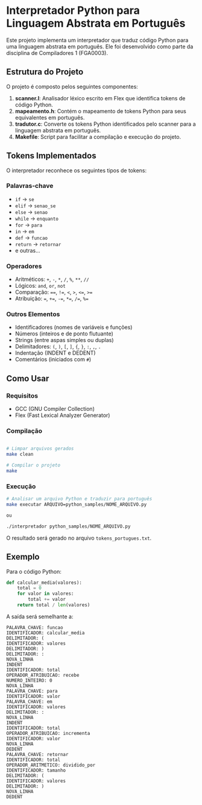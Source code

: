 # Interpretador Python para Linguagem Abstrata em Português

Este projeto implementa um interpretador que traduz código Python para uma linguagem abstrata em português. Ele foi desenvolvido como parte da disciplina de Compiladores 1 (FGA0003).

## Estrutura do Projeto

O projeto é composto pelos seguintes componentes:

1. **scanner.l**: Analisador léxico escrito em Flex que identifica tokens de código Python.
2. **mapeamento.h**: Contém o mapeamento de tokens Python para seus equivalentes em português.
3. **tradutor.c**: Converte os tokens Python identificados pelo scanner para a linguagem abstrata em português.
4. **Makefile**: Script para facilitar a compilação e execução do projeto.

## Tokens Implementados

O interpretador reconhece os seguintes tipos de tokens:

### Palavras-chave
- `if` → `se`
- `elif` → `senao_se`
- `else` → `senao`
- `while` → `enquanto`
- `for` → `para`
- `in` → `em`
- `def` → `funcao`
- `return` → `retornar`
- e outras...

### Operadores
- Aritméticos: `+`, `-`, `*`, `/`, `%`, `**`, `//`
- Lógicos: `and`, `or`, `not`
- Comparação: `==`, `!=`, `<`, `>`, `<=`, `>=`
- Atribuição: `=`, `+=`, `-=`, `*=`, `/=`, `%=`

### Outros Elementos
- Identificadores (nomes de variáveis e funções)
- Números (inteiros e de ponto flutuante)
- Strings (entre aspas simples ou duplas)
- Delimitadores: `(`, `)`, `[`, `]`, `{`, `}`, `:`, `,`, `.`
- Indentação (INDENT e DEDENT)
- Comentários (iniciados com `#`)

## Como Usar

### Requisitos
- GCC (GNU Compiler Collection)
- Flex (Fast Lexical Analyzer Generator)

### Compilação
```bash

# Limpar arquivos gerados
make clean

# Compilar o projeto
make
```

### Execução
```bash
# Analisar um arquivo Python e traduzir para português
make executar ARQUIVO=python_samples/NOME_ARQUIVO.py

ou

./interpretador python_samples/NOME_ARQUIVO.py
```

O resultado será gerado no arquivo `tokens_portugues.txt`.

## Exemplo

Para o código Python:
```python
def calcular_media(valores):
    total = 0
    for valor in valores:
        total += valor
    return total / len(valores)
```

A saída será semelhante a:
```
PALAVRA_CHAVE: funcao
IDENTIFICADOR: calcular_media
DELIMITADOR: (
IDENTIFICADOR: valores
DELIMITADOR: )
DELIMITADOR: :
NOVA_LINHA
INDENT
IDENTIFICADOR: total
OPERADOR_ATRIBUICAO: recebe
NUMERO_INTEIRO: 0
NOVA_LINHA
PALAVRA_CHAVE: para
IDENTIFICADOR: valor
PALAVRA_CHAVE: em
IDENTIFICADOR: valores
DELIMITADOR: :
NOVA_LINHA
INDENT
IDENTIFICADOR: total
OPERADOR_ATRIBUICAO: incrementa
IDENTIFICADOR: valor
NOVA_LINHA
DEDENT
PALAVRA_CHAVE: retornar
IDENTIFICADOR: total
OPERADOR_ARITMETICO: dividido_por
IDENTIFICADOR: tamanho
DELIMITADOR: (
IDENTIFICADOR: valores
DELIMITADOR: )
NOVA_LINHA
DEDENT
```
